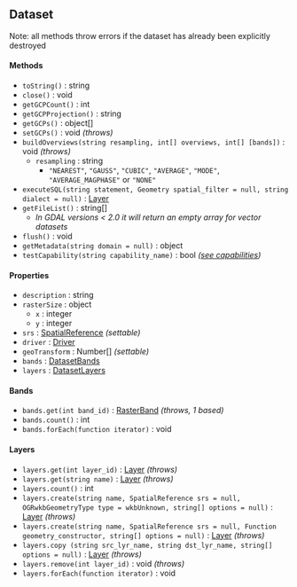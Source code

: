 ## Dataset

Note: all methods throw errors if the dataset has already been explicitly destroyed

#### Methods

- `toString()` : string
- `close()` : void
- `getGCPCount()` : int
- `getGCPProjection()` : string
- `getGCPs()` : object[]
- `setGCPs()` : void *(throws)*
- `buildOverviews(string resampling, int[] overviews, int[] [bands])` : void *(throws)*
	- `resampling` : string
		- `"NEAREST"`, `"GAUSS"`, `"CUBIC"`, `"AVERAGE"`, `"MODE"`, `"AVERAGE_MAGPHASE"` or `"NONE"`
- `executeSQL(string statement, Geometry spatial_filter = null, string dialect = null)` : [Layer](layer.md)
- `getFileList()` : string[]
	+ *In GDAL versions < 2.0 it will return an empty array for vector datasets*
- `flush()` : void
- `getMetadata(string domain = null)` : object
- `testCapability(string capability_name)` : bool *([see capabilities](constants.md#vector-dataset-capabilities))*

#### Properties

- `description` : string
- `rasterSize` : object
	- `x` : integer
	- `y` : integer
- `srs` : [SpatialReference](spatialreference.md) *(settable)*
- `driver` : [Driver](driver.md)
- `geoTransform` : Number[] *(settable)*
- `bands` : [DatasetBands](#bands)
- `layers` : [DatasetLayers](#layers)

#### Bands

- `bands.get(int band_id)` : [RasterBand](rasterband.md) *(throws, 1 based)*
- `bands.count()` : int
- `bands.forEach(function iterator)` : void

#### Layers

- `layers.get(int layer_id)` : [Layer](layer.md) *(throws)*
- `layers.get(string name)` : [Layer](layer.md) *(throws)*
- `layers.count()` : int
- `layers.create(string name, SpatialReference srs = null, OGRwkbGeometryType type = wkbUnknown, string[] options = null)` : [Layer](layer.md) *(throws)*
- `layers.create(string name, SpatialReference srs = null, Function geometry_constructor, string[] options = null)` : [Layer](layer.md) *(throws)*
- `layers.copy (string src_lyr_name, string dst_lyr_name, string[] options = null)` : [Layer](layer.md) *(throws)*
- `layers.remove(int layer_id)` : void *(throws)*
- `layers.forEach(function iterator)` : void
